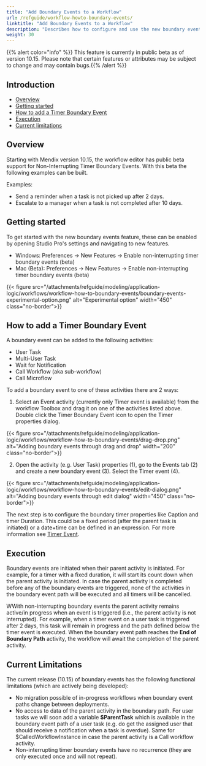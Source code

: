 ```yaml
---
title: "Add Boundary Events to a Workflow"
url: /refguide/workflow-howto-boundary-events/
linktitle: "Add Boundary Events to a Workflow"
description: "Describes how to configure and use the new boundary event feature for a workflow in Mendix Studio Pro."
weight: 30
---
```


{{% alert color="info" %}}
This feature is currently in public beta as of version 10.15. Please note that certain features or attributes may be subject to change and may contain bugs.{{% /alert %}}

## Introduction 

* [Overview](#overview)
* [Getting started](#getting-started)
* [How to add a Timer Boundary Event](#how-to-add-a-timer-boundary-events)
* [Execution](#execution)
* [Current limitations](#current-limitations)

## Overview

Starting with Mendix version 10.15, the workflow editor has public beta support for Non-Interrupting Timer Boundary Events.
With this beta the following examples can be built.

Examples:
- Send a reminder when a task is not picked up after 2 days.
- Escalate to a manager when a task is not completed after 10 days.

## Getting started

To get started with the new boundary events feature, these can be enabled by opening Studio Pro's settings and navigating to new features.

- Windows: Preferences -> New Features -> Enable non-interrupting timer boundary events (beta)
- Mac (Beta): Preferences -> New Features -> Enable non-interrupting timer boundary events (beta)

{{< figure src="/attachments/refguide/modeling/application-logic/workflows/workflow-how-to-boundary-events/boundary-events-experimental-option.png" alt="Experimental option" width="450" class="no-border">}}

## How to add a Timer Boundary Event
A boundary event can be added to the following activities:

- User Task
- Multi-User Task
- Wait for Notification
- Call Workflow (aka sub-workflow)
- Call Microflow

To add a boundary event to one of these activities there are 2 ways:

1. Select an Event activity (currently only Timer event is available) from the workflow Toolbox and drag it on one of the activities listed above. Double click the Timer Boundary Event icon to open the Timer properties dialog.

{{< figure src="/attachments/refguide/modeling/application-logic/workflows/workflow-how-to-boundary-events/drag-drop.png" alt="Adding boundary events through drag and drop" width="200" class="no-border">}}

2. Open the activity (e.g. User Task) properties (1), go to the Events tab (2) and create a new boundary event (3). Select the Timer event (4).

{{< figure src="/attachments/refguide/modeling/application-logic/workflows/workflow-how-to-boundary-events/edit-dialog.png" alt="Adding boundary events through edit dialog" width="450" class="no-border">}}

The next step is to configure the boundary timer properties like Caption and timer Duration. This could be a fixed period (after the parent task is initiated) or a date+time can be defined in an expression. For more information see [Timer Event](/refguide/timer-event/).

## Execution

Boundary events are initiated when their parent activity is initiated. For example, for a timer with a fixed duration, it will start its count down when the parent activity is initiated. In case the parent activity is completed before any of the boundary events are triggered, none of the activities in the boundary event path will be executed and all timers will be cancelled.

WWith non-interrupting boundary events the parent activity remains active/in progress when an event is triggered (i.e., the parent activity is not interrupted). For example, when a timer event on a user task is triggered after 2 days, this task will remain in progress and the path defined below the timer event is executed. When the boundary event path reaches the **End of Boundary Path** activity, the workflow will await the completion of the parent activity. 

## Current Limitations

The current release (10.15) of boundary events has the following functional limitations (which are actively being developed):

- No migration possible of in-progress workflows when boundary event paths change between deployments.
- No access to data of the parent activity in the boundary path. For user tasks we will soon add a variable **$ParentTask** which is available in the boundary event path of a user task (e.g. do get the assigned user that should receive a notification when a task is overdue). Same for $CalledWorkflowInstance in case the parent activity is a Call workflow activity.
- Non-interrupting timer boundary events have no recurrence (they are only executed once and will not repeat).






